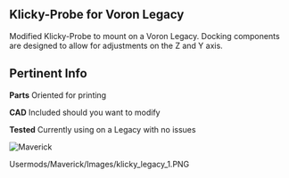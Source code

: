 ## Klicky-Probe for Voron Legacy

Modified Klicky-Probe to mount on a Voron Legacy. Docking components are designed to allow for adjustments on the Z and Y axis. 


## Pertinent Info

**Parts** Oriented for printing

**CAD** Included should you want to modify

**Tested** Currently using on a Legacy with no issues 

![Maverick](Images/C14_Inlet.PNG)

Usermods/Maverick/Images/klicky_legacy_1.PNG
